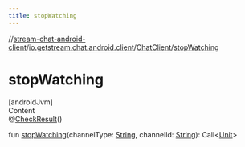 ```yaml
---
title: stopWatching
---
```

//[stream-chat-android-client](../../../index.md)/[io.getstream.chat.android.client](../index.md)/[ChatClient](index.md)/[stopWatching](stopWatching.md)



# stopWatching  
[androidJvm]  
Content  
@[CheckResult](https://developer.android.com/reference/kotlin/androidx/annotation/CheckResult.html)()  
  
fun [stopWatching](stopWatching.md)(channelType: [String](https://kotlinlang.org/api/latest/jvm/stdlib/kotlin/-string/index.html), channelId: [String](https://kotlinlang.org/api/latest/jvm/stdlib/kotlin/-string/index.html)): Call&lt;[Unit](https://kotlinlang.org/api/latest/jvm/stdlib/kotlin/-unit/index.html)&gt;  



